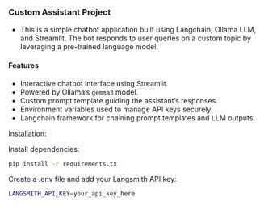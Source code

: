 ### Custom Assistant Project
- This is a simple chatbot application built using Langchain, Ollama LLM, and Streamlit. The bot responds to user queries on a custom topic by leveraging a pre-trained language model.

#### Features
- Interactive chatbot interface using Streamlit.
- Powered by Ollama’s `gemma3` model.
- Custom prompt template guiding the assistant’s responses.
- Environment variables used to manage API keys securely.
- Langchain framework for chaining prompt templates and LLM outputs.

Installation:

Install dependencies:
``` bash
pip install -r requirements.tx
```
Create a .env file and add your Langsmith API key:
```bash
LANGSMITH_API_KEY=your_api_key_here
```